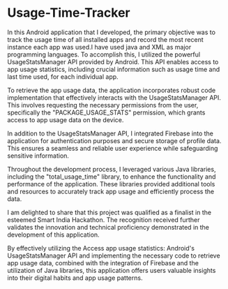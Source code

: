 # Usage-Time-Tracker
In this Android application that I developed, the primary objective was to track the usage time of all installed apps and record the most recent instance each app was used.I have used java and XML as major programming languages.
To accomplish this, I utilized the powerful UsageStatsManager API provided by Android. This API enables access to app usage statistics, including crucial information such as usage time and last time used, for each individual app.

To retrieve the app usage data, the application incorporates robust code implementation that effectively interacts with the UsageStatsManager API. This involves requesting the necessary permissions from the user, specifically the "PACKAGE_USAGE_STATS" permission, which grants access to app usage data on the device.

In addition to the UsageStatsManager API, I integrated Firebase into the application for authentication purposes and secure storage of profile data. This ensures a seamless and reliable user experience while safeguarding sensitive information.

Throughout the development process, I leveraged various Java libraries, including the "total_usage_time" library, to enhance the functionality and performance of the application. These libraries provided additional tools and resources to accurately track app usage and efficiently process the data.

I am delighted to share that this project was qualified as a finalist in the esteemed Smart India Hackathon. The recognition received further validates the innovation and technical proficiency demonstrated in the development of this application.

By effectively utilizing the Access app usage statistics: Android's UsageStatsManager API and implementing the necessary code to retrieve app usage data, combined with the integration of Firebase and the utilization of Java libraries, this application offers users valuable insights into their digital habits and app usage patterns.

